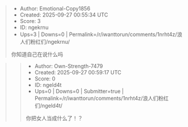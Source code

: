 > - Author: Emotional-Copy1856
> - Created: 2025-09-27 00:55:34 UTC
> - Score: 3
> - ID: ngekrnu
> - Ups=3 | Downs=0 | Permalink=/r/iwanttorun/comments/1nrht4z/浪人们粉红们/ngekrnu/
>
> 你知道自己在说什么吗

>> - Author: Own-Strength-7479
>> - Created: 2025-09-27 00:59:17 UTC
>> - Score: 0
>> - ID: ngeld4t
>> - Ups=0 | Downs=0 | Submitter=true | Permalink=/r/iwanttorun/comments/1nrht4z/浪人们粉红们/ngeld4t/
>>
>> 你把女人当成什么了！？
